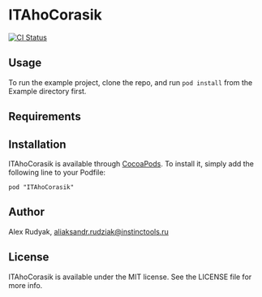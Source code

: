 # ITAhoCorasik

[![CI Status](http://img.shields.io/travis/instinctools/ITAhoCorasick.svg?style=flat)](https://travis-ci.org/instinctools/ITAhoCorasick)

## Usage

To run the example project, clone the repo, and run `pod install` from the Example directory first.

## Requirements

## Installation

ITAhoCorasik is available through [CocoaPods](http://cocoapods.org). To install
it, simply add the following line to your Podfile:

    pod "ITAhoCorasik"

## Author

Alex Rudyak, aliaksandr.rudziak@instinctools.ru

## License

ITAhoCorasik is available under the MIT license. See the LICENSE file for more info.

